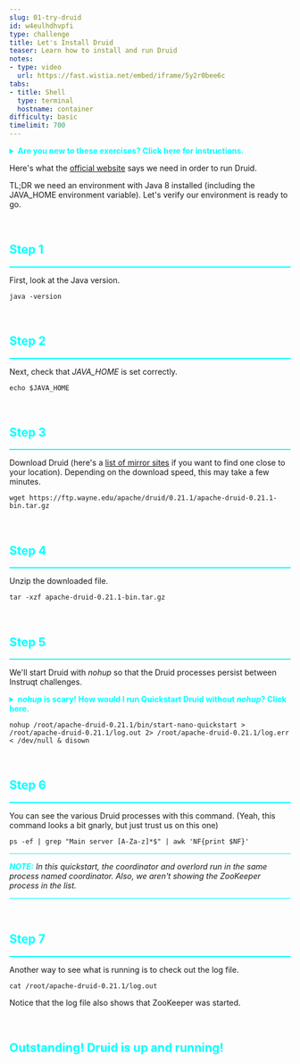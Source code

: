 ```yaml
---
slug: 01-try-druid
id: w4eulhdhvpfi
type: challenge
title: Let's Install Druid
teaser: Learn how to install and run Druid
notes:
- type: video
  url: https://fast.wistia.net/embed/iframe/5y2r0bee6c
tabs:
- title: Shell
  type: terminal
  hostname: container
difficulty: basic
timelimit: 700
---
```


<details>
  <summary style="color:cyan"><b>Are you new to these exercises? Click here for instructions.</b></summary>
<hr style="background-color:cyan">
<br>These exercises allow you to actually <i>do</i> the tasks involved in learning Druid within the comfort of your browser!<br><br>
Click on the command boxes to copy the commands to your clipboard.
Then, paste the commands in the terminal to execute them.<br><br>
Some of the steps of the exercise will require using browser tabs external to the exercise tab.
When necessary, the exercise will explain how to open these external tabs.
When working in other browser tabs, you will want to switch back and forth between the tabs.<br><br>
That's all there is to it! Enjoy!
<hr style="background-color:cyan">
</details>

Here's what the [official website](https://druid.apache.org/docs/0.21.1/tutorials/index.html#requirements) says we need in order to run Druid.

TL;DR we need an environment with Java 8 installed (including the JAVA_HOME environment variable).
Let's verify our environment is ready to go.

<br>
<h2 style="color:cyan">Step 1</h2><hr style="color:cyan;background-color:cyan;height:2px">

First, look at the Java version.

```
java -version
```

<br>
<h2 style="color:cyan">Step 2</h2><hr style="color:cyan;background-color:cyan;height:2px">

Next, check that <i>JAVA_HOME</i> is set correctly.

```
echo $JAVA_HOME
```

<br>
<h2 style="color:cyan">Step 3</h2><hr style="color:cyan;background-color:cyan;height:2px">

Download Druid (here's a [list of mirror sites](https://www.apache.org/dyn/closer.cgi?path=/druid/0.21.1/apache-druid-0.21.1-bin.tar.gz) if you want to find one close to your location).
Depending on the download speed, this may take a few minutes.

```
wget https://ftp.wayne.edu/apache/druid/0.21.1/apache-druid-0.21.1-bin.tar.gz
```

<br>
<h2 style="color:cyan">Step 4</h2><hr style="color:cyan;background-color:cyan;height:2px">

Unzip the downloaded file.

```
tar -xzf apache-druid-0.21.1-bin.tar.gz
```

<br>
<h2 style="color:cyan">Step 5</h2><hr style="color:cyan;background-color:cyan;height:2px">

We'll start Druid with _nohup_ so that the Druid processes persist between Instruqt challenges.

<details>
  <summary style="color:cyan"><b><i>nohup</i> is scary! How would I run Quickstart Druid without <i>nohup</i>? Click here.</b></summary>
<hr style="background-color:cyan">
<br>Don't let the <code>nohup</code> command scare you.
At its core, here's the real command to start Druid.
<code>root/apache-druid-0.21.1/bin/start-nano-quickstart</code>
All the other trimmings are just to allow the Druid processes to continue running when we move to the next challenge.
<hr style="background-color:cyan">
</details>

```
nohup /root/apache-druid-0.21.1/bin/start-nano-quickstart > /root/apache-druid-0.21.1/log.out 2> /root/apache-druid-0.21.1/log.err < /dev/null & disown
```

<br>
<h2 style="color:cyan">Step 6</h2><hr style="color:cyan;background-color:cyan;height:2px">

You can see the various Druid processes with this command.
(Yeah, this command looks a bit gnarly, but just trust us on this one)

```
ps -ef | grep "Main server [A-Za-z]*$" | awk 'NF{print $NF}'
```

<hr style="background-color:cyan">
<p><span style="color:cyan"><strong><em>NOTE:</em></strong></span> <i>In this quickstart, the coordinator and overlord run in the same process named coordinator.
Also, we aren't showing the ZooKeeper process in the list.</i></p>
<hr style="background-color:cyan">

<br>
<h2 style="color:cyan">Step 7</h2><hr style="color:cyan;background-color:cyan;height:2px">

Another way to see what is running is to check out the log file.

```
cat /root/apache-druid-0.21.1/log.out
```

Notice that the log file also shows that ZooKeeper was started.

<br>
<h2 style="color:cyan">Outstanding! Druid is up and running!</h2>